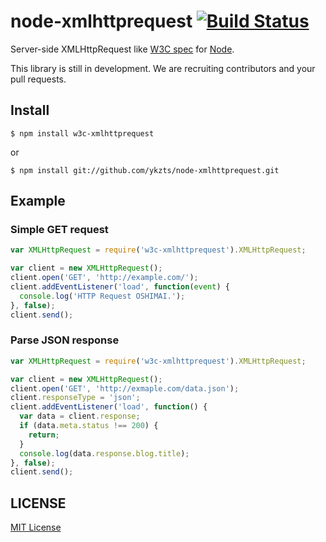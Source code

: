 # node-xmlhttprequest [![Build Status](https://travis-ci.org/ykzts/node-xmlhttprequest.svg?branch=master)](https://travis-ci.org/ykzts/node-xmlhttprequest)

Server-side XMLHttpRequest like [W3C spec](https://www.w3.org/TR/2012/WD-XMLHttpRequest-20121206/) for [Node](https://nodejs.org/).

This library is still in development. We are recruiting contributors and your pull requests.

## Install

```shell
$ npm install w3c-xmlhttprequest
```

or

```shell
$ npm install git://github.com/ykzts/node-xmlhttprequest.git
```

## Example

### Simple GET request

```javascript
var XMLHttpRequest = require('w3c-xmlhttprequest').XMLHttpRequest;

var client = new XMLHttpRequest();
client.open('GET', 'http://example.com/');
client.addEventListener('load', function(event) {
  console.log('HTTP Request OSHIMAI.');
}, false);
client.send();
```

### Parse JSON response

```javascript
var XMLHttpRequest = require('w3c-xmlhttprequest').XMLHttpRequest;

var client = new XMLHttpRequest();
client.open('GET', 'http://exmaple.com/data.json');
client.responseType = 'json';
client.addEventListener('load', function() {
  var data = client.response;
  if (data.meta.status !== 200) {
    return;
  }
  console.log(data.response.blog.title);
}, false);
client.send();
```

## LICENSE

[MIT License](LICENSE)
